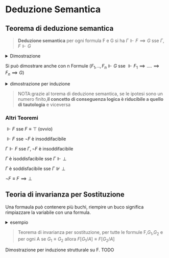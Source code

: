 # Deduzione Semantica

## Teorema di deduzione semantica

> **Deduzione semantica** per ogni formula F e G si ha $\Gamma \Vdash F \implies G \mbox{  sse  } \Gamma,F \Vdash G$

<details>
<summary>
Dimostrazione
</summary>

![](vx_images/107910713259482.png)
![](vx_images/207340895817005.png)

</details>

Si può dimostrare anche con n Formule ($F_1,..,F_n\Vdash G \mbox{ sse } \Vdash F_1 \implies .... \implies F_n \implies G$)

<details>
<summary>
dimostrazione per induzione
</summary>

![](vx_images/34352204606097.png)

</details>

>NOTA:grazie al torema di deduzione semantica, se le ipotesi sono un numero finito,**il concetto di conseguenza logica è riducibile a quello di tautologia** e viceversa

### Altri Teoremi

$\Vdash F \mbox{ sse } F\equiv \top$ (ovvio)  

$\Vdash F \mbox{ sse } \neg F\mbox{ è insoddifacibile}$  

$\Gamma \Vdash F \mbox{ sse } \Gamma, \neg F\mbox{ è insoddifacibile}$  

$\Gamma \mbox{ è isoddisfacibile sse } \Gamma \Vdash \bot$  

$\Gamma \mbox{ è soddisfacibile sse } \Gamma \nVdash \bot$  

$\neg F \equiv F \implies \bot$  


## Teoria di invarianza per Sostituzione


Una formaula può contenere più buchi, riempire un buco significa rimpiazzare la variabile con una formula.

<details>
<summary>
esempio
</summary>

$(A \vee A) [B \implies C/ A ]= (B \implies C) \wedge (B\implies C)$
</details>


> Teorema di invarianza per sostituzione, per tutte le formule F,$G_1$,$G_2$ e per ogni A se $G_1 \equiv G_2$ allora $F[G_1/A] \equiv F[G_2/A]$

Dimostrazione per induzione strutturale su F.
TODO